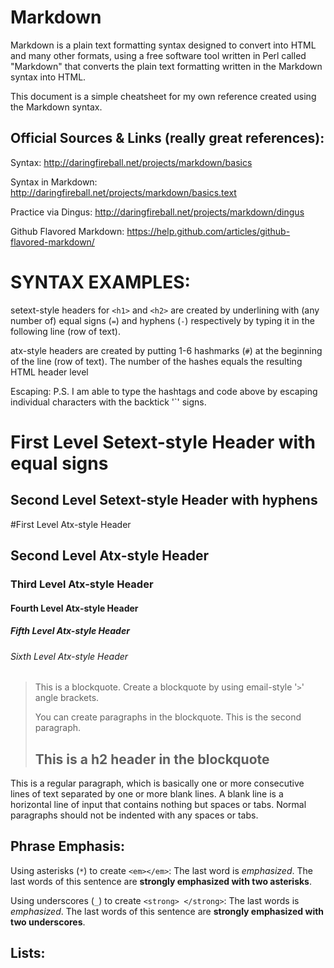 Markdown
========
Markdown is a plain text formatting syntax designed to convert into HTML and many other formats, using a free software tool written in Perl called "Markdown" that converts the plain text formatting written in the Markdown syntax into HTML.

This document is a simple cheatsheet for my own reference created using the Markdown syntax.

Official Sources & Links (really great references):
------
Syntax:
http://daringfireball.net/projects/markdown/basics

Syntax in Markdown: http://daringfireball.net/projects/markdown/basics.text

Practice via Dingus:
http://daringfireball.net/projects/markdown/dingus

Github Flavored Markdown: https://help.github.com/articles/github-flavored-markdown/

SYNTAX EXAMPLES:
================
setext-style headers for `<h1>` and `<h2>` are created by underlining with (any number of) equal signs (`=`) and hyphens (`-`) respectively by typing it in the following line (row of text).

atx-style headers are created by putting 1-6 hashmarks (`#`) at the beginning of the line (row of text). The number of the hashes equals the resulting HTML header level

Escaping:
P.S. I am able to type the hashtags and code above by escaping individual characters with the backtick '`' signs.


First Level Setext-style Header with equal signs
==========================================

Second Level Setext-style Header with hyphens
-------------------------------------

#First Level Atx-style Header

## Second Level Atx-style Header

### Third Level Atx-style Header

#### Fourth Level Atx-style Header

##### Fifth Level Atx-style Header

###### Sixth Level Atx-style Header

> This is a blockquote. Create a blockquote by using email-style '`>`' angle brackets.
>
> You can create paragraphs in the blockquote. This is the second paragraph.
>
> ## This is a h2 header in the blockquote

This is a regular paragraph, which is basically one or more consecutive lines of text separated by one or more blank lines. A blank line is a horizontal line of input that contains nothing but spaces or tabs. Normal paragraphs should not be indented with any spaces or tabs.


Phrase Emphasis:
----------------
Using asterisks (`*`) to create `<em></em>`:
The last word is *emphasized*. The last words of this sentence are **strongly emphasized
with two asterisks**.

Using underscores (`_`) to create `<strong> </strong>`:
The last words is _emphasized_.
The last words of this sentence are __strongly emphasized with two underscores__.




Lists:
-----







